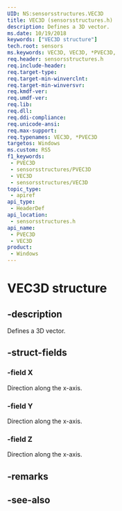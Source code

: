 ```yaml
---
UID: NS:sensorsstructures.VEC3D
title: VEC3D (sensorsstructures.h)
description: Defines a 3D vector.
ms.date: 10/19/2018
keywords: ["VEC3D structure"]
tech.root: sensors
ms.keywords: VEC3D, VEC3D, *PVEC3D,
req.header: sensorsstructures.h
req.include-header: 
req.target-type: 
req.target-min-winverclnt: 
req.target-min-winversvr: 
req.kmdf-ver: 
req.umdf-ver: 
req.lib: 
req.dll: 
req.ddi-compliance: 
req.unicode-ansi: 
req.max-support: 
req.typenames: VEC3D, *PVEC3D
targetos: Windows
ms.custom: RS5
f1_keywords:
 - PVEC3D
 - sensorsstructures/PVEC3D
 - VEC3D
 - sensorsstructures/VEC3D
topic_type:
 - apiref
api_type:
 - HeaderDef
api_location:
 - sensorsstructures.h
api_name:
 - PVEC3D
 - VEC3D
product:
 - Windows
---
```


# VEC3D structure


## -description

Defines a 3D vector.

## -struct-fields

### -field X

Direction along the x-axis.

### -field Y

Direction along the x-axis.

### -field Z

Direction along the x-axis.

## -remarks

## -see-also

